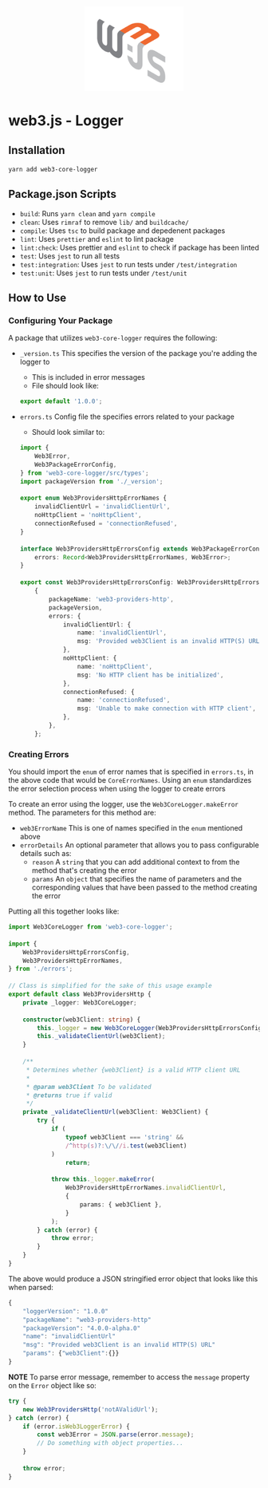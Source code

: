 <p align="center">
  <img src="../../assets/logo/web3js.jpg" width="200" alt="web3.js" />
</p>

# web3.js - Logger

## Installation

```bash
yarn add web3-core-logger
```

## Package.json Scripts

-   `build`: Runs `yarn clean` and `yarn compile`
-   `clean`: Uses `rimraf` to remove `lib/` and `buildcache/`
-   `compile`: Uses `tsc` to build package and depedenent packages
-   `lint`: Uses `prettier` and `eslint` to lint package
-   `lint:check`: Uses prettier and `eslint` to check if package has been linted
-   `test`: Uses `jest` to run all tests
-   `test:integration`: Uses `jest` to run tests under `/test/integration`
-   `test:unit`: Uses `jest` to run tests under `/test/unit`

## How to Use

### Configuring Your Package

A package that utilizes `web3-core-logger` requires the following:

-   `_version.ts` This specifies the version of the package you're adding the logger to
    -   This is included in error messages
    -   File should look like:
    ```typescript
    export default '1.0.0';
    ```
-   `errors.ts` Config file the specifies errors related to your package

    -   Should look similar to:

    ```typescript
    import {
        Web3Error,
        Web3PackageErrorConfig,
    } from 'web3-core-logger/src/types';
    import packageVersion from './_version';

    export enum Web3ProvidersHttpErrorNames {
        invalidClientUrl = 'invalidClientUrl',
        noHttpClient = 'noHttpClient',
        connectionRefused = 'connectionRefused',
    }

    interface Web3ProvidersHttpErrorsConfig extends Web3PackageErrorConfig {
        errors: Record<Web3ProvidersHttpErrorNames, Web3Error>;
    }

    export const Web3ProvidersHttpErrorsConfig: Web3ProvidersHttpErrorsConfig =
        {
            packageName: 'web3-providers-http',
            packageVersion,
            errors: {
                invalidClientUrl: {
                    name: 'invalidClientUrl',
                    msg: 'Provided web3Client is an invalid HTTP(S) URL',
                },
                noHttpClient: {
                    name: 'noHttpClient',
                    msg: 'No HTTP client has be initialized',
                },
                connectionRefused: {
                    name: 'connectionRefused',
                    msg: 'Unable to make connection with HTTP client',
                },
            },
        };
    ```

### Creating Errors

You should import the `enum` of error names that is specified in `errors.ts`, in the above code that would be `CoreErrorNames`. Using an `enum` standardizes the error selection process when using the logger to create errors

To create an error using the logger, use the `Web3CoreLogger.makeError` method. The parameters for this method are:

-   `web3ErrorName` This is one of names specified in the `enum` mentioned above
-   `errorDetails` An optional parameter that allows you to pass configurable details such as:
    -   `reason` A `string` that you can add additional context to from the method that's creating the error
    -   `params` An `object` that specifies the name of parameters and the corresponding values that have been passed to the method creating the error

Putting all this together looks like:

```typescript
import Web3CoreLogger from 'web3-core-logger';

import {
    Web3ProvidersHttpErrorsConfig,
    Web3ProvidersHttpErrorNames,
} from './errors';

// Class is simplified for the sake of this usage example
export default class Web3ProvidersHttp {
    private _logger: Web3CoreLogger;

    constructor(web3Client: string) {
        this._logger = new Web3CoreLogger(Web3ProvidersHttpErrorsConfig);
        this._validateClientUrl(web3Client);
    }

    /**
     * Determines whether {web3Client} is a valid HTTP client URL
     *
     * @param web3Client To be validated
     * @returns true if valid
     */
    private _validateClientUrl(web3Client: Web3Client) {
        try {
            if (
                typeof web3Client === 'string' &&
                /^http(s)?:\/\//i.test(web3Client)
            )
                return;

            throw this._logger.makeError(
                Web3ProvidersHttpErrorNames.invalidClientUrl,
                {
                    params: { web3Client },
                }
            );
        } catch (error) {
            throw error;
        }
    }
}
```

The above would produce a JSON stringified error object that looks like this when parsed:

```typescript
{
    "loggerVersion": "1.0.0"
    "packageName": "web3-providers-http"
    "packageVersion": "4.0.0-alpha.0"
    "name": "invalidClientUrl"
    "msg": "Provided web3Client is an invalid HTTP(S) URL"
    "params": {"web3Client":{}}
}
```

**NOTE** To parse error message, remember to access the `message` property on the `Error` object like so:

```typescript
try {
    new Web3ProvidersHttp('notAValidUrl');
} catch (error) {
    if (error.isWeb3LoggerError) {
        const web3Error = JSON.parse(error.message);
        // Do something with object properties...
    }

    throw error;
}
```
